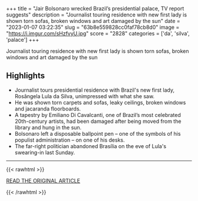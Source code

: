 +++
title = "Jair Bolsonaro wrecked Brazil’s presidential palace, TV report suggests"
description = "Journalist touring residence with new first lady is shown torn sofas, broken windows and art damaged by the sun"
date = "2023-01-07 03:22:35"
slug = "63b8e559828cc0faf78cb8d0"
image = "https://i.imgur.com/sHzfvyU.jpg"
score = "2828"
categories = ['da', 'silva', 'palace']
+++

Journalist touring residence with new first lady is shown torn sofas, broken windows and art damaged by the sun

## Highlights

- Journalist tours presidential residence with Brazil's new first lady, Rosângela Lula da Silva, unimpressed with what she saw.
- He was shown torn carpets and sofas, leaky ceilings, broken windows and jacaranda floorboards.
- A tapestry by Emiliano Di Cavalcanti, one of Brazil’s most celebrated 20th-century artists, had been damaged after being moved from the library and hung in the sun.
- Bolsonaro left a disposable ballpoint pen – one of the symbols of his populist administration – on one of his desks.
- The far-right politician abandoned Brasília on the eve of Lula's swearing-in last Sunday.

---

{{< rawhtml >}}
  <p class="article-category">
    <a target="_blank" href="https://www.theguardian.com/world/2023/jan/06/brazil-first-lady-shaken-condition-presidential-palace-bolsonaro">READ THE ORIGINAL ARTICLE</a>
  </p>
{{< /rawhtml >}}
